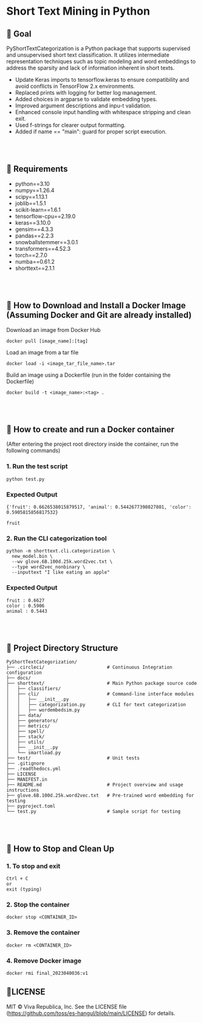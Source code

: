 # Short Text Mining in Python


## 📌 Goal

PyShortTextCategorization is a Python package that supports supervised and unsupervised short text classification. 
It utilizes intermediate representation techniques such as topic modeling and word embeddings to address the sparsity and lack of information inherent in short texts.

- Update Keras imports to tensorflow.keras to ensure compatibility and avoid conflicts in TensorFlow 2.x environments.
- Replaced prints with logging for better log management.
- Added choices in argparse to validate embedding types.
- Improved argument descriptions and inpu-t validation.
- Enhanced console input handling with whitespace stripping and clean exit.
- Used f-strings for clearer output formatting.
- Added if name == "main": guard for proper script execution.

<br/><br/>


## 📌 Requirements


- python==3.10
- numpy==1.26.4 
- scipy==1.13.1
- joblib==1.5.1 
- scikit-learn==1.6.1 
- tensorflow-cpu==2.19.0 
- keras==3.10.0 
- gensim==4.3.3 
- pandas==2.2.3 
- snowballstemmer==3.0.1 
- transformers==4.52.3 
- torch==2.7.0 
- numba==0.61.2 
- shorttext==2.1.1

<br/><br/>


## 📌 How to Download and Install a Docker Image (Assuming Docker and Git are already installed)

Download an image from Docker Hub 
```
docker pull [image_name]:[tag]
```

Load an image from a tar file 
```
docker load -i <image_tar_file_name>.tar
```

Build an image using a Dockerfile (run in the folder containing the Dockerfile)
```
docker build -t <image_name>:<tag> .
```

<br/><br/>


## 📌 How to create and run a Docker container
(After entering the project root directory inside the container, run the following commands) 

### 1. Run the test script
```
python test.py
```

### Expected Output
```
{'fruit': 0.6626538015879517, 'animal': 0.5442677398027801, 'color': 0.5905815856817532}

fruit
```

### 2. Run the CLI categorization tool
```
python -m shorttext.cli.categorization \
  new_model.bin \
  --wv glove.6B.100d.25k.word2vec.txt \
  --type word2vec_nonbinary \
  --inputtext "I like eating an apple"
```

### Expected Output
```
fruit : 0.6627
color : 0.5906
animal : 0.5443
```

<br/><br/>


## 📌 Project Directory Structure
```
PyShortTextCategorization/
├── .circleci/                       # Continuous Integration configuration
├── docs/                            
├── shorttext/                       # Main Python package source code
│   ├── classifiers/                 
│   ├── cli/                         # Command-line interface modules
│   │   ├── __init__.py
│   │   ├── categorization.py        # CLI for text categorization
│   │   ├── wordembedsim.py          
│   ├── data/                        
│   ├── generators/                  
│   ├── metrics/                    
│   ├── spell/                       
│   ├── stack/                       
│   ├── utils/                     
│   ├── __init__.py
│   └── smartload.py                
├── test/                            # Unit tests
├── .gitignore
├── .readthedocs.yml                 
├── LICENSE
├── MANIFEST.in                      
├── README.md                        # Project overview and usage instructions
├── glove.6B.100d.25k.word2vec.txt   # Pre-trained word embedding for testing
├── pyproject.toml                   
└── test.py                          # Sample script for testing
```


<br/><br/>


## 📌 How to Stop and Clean Up

### 1. To stop and exit
```
Ctrl + C
or
exit (typing)
```

### 2. Stop the container
```
docker stop <CONTAINER_ID>
```

### 3. Remove the container
```
docker rm <CONTAINER_ID>
```

### 4. Remove Docker image
```
docker rmi final_2023040036:v1
```

## 📌LICENSE

MIT © Viva Republica, Inc. See the LICENSE file (https://github.com/toss/es-hangul/blob/main/LICENSE) for details.
